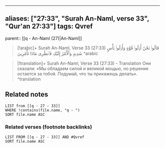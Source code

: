 
---
aliases: ["27:33", "Surah An-Naml, verse 33", "Qur'an 27:33"]
tags: Qvref
---

parent:: [[q - An-Naml (27)|An-Naml]]

> [!arabic]+ Surah An-Naml, Verse 33 (27:33)
> <span class="quran-arabic">قَالُوا۟ نَحْنُ أُو۟لُوا۟ قُوَّةٍ وَأُو۟لُوا۟ بَأْسٍ شَدِيدٍ وَٱلْأَمْرُ إِلَيْكِ فَٱنظُرِى مَاذَا تَأْمُرِينَ</span>
^arabic

> [!translation]+ Surah An-Naml, Verse 33 (27:33) - Translation
> Они сказали: «Мы обладаем силой и великой мощью, но решение остается за тобой. Подумай, что ты прикажешь делать».
^translation



## Related notes
```dataview
LIST from [[q - 27 - 33]]
WHERE !contains(file.name, "q - ")
SORT file.name ASC
```

### Related verses (footnote backlinks)
```dataview
LIST FROM [[q - 27 - 33]] AND #Qvref
SORT file.name ASC
```


